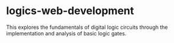 # logics-web-development
This explores the fundamentals of digital logic circuits through the implementation and analysis of basic logic gates.
